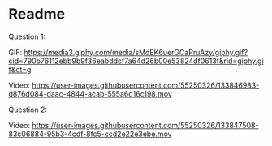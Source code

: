 # Readme

Question 1:


GIF: https://media3.giphy.com/media/sMdEK6uerGCaPruAzy/giphy.gif?cid=790b76112ebb9b9f36eabddcf7a64d26b00e53824df0613f&rid=giphy.gif&ct=g


Video: 
https://user-images.githubusercontent.com/55250326/133846983-d876d084-daac-4844-acab-555a6d16c198.mov

Question 2:

Video:
https://user-images.githubusercontent.com/55250326/133847508-83c06884-95b3-4cdf-8fc5-ccd2e22e3ebe.mov

